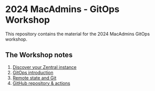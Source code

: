 # 2024 MacAdmins - GitOps Workshop

This repository contains the material for the 2024 MacAdmins GitOps workshop.

## The Workshop notes

1. [Discover your Zentral instance](./1_discover_zentral.md)
2. [GitOps introduction](./2_gitops_intro.md)
3. [Remote state and Git](./3_remote_state_and_git.md)
4. [GitHub repository & actions](./4_github_repository_and_actions.md)
